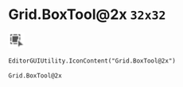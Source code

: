 # Grid.BoxTool@2x `32x32`
<img src="/img/Grid.BoxTool.png" width=32 height=32>

``` CSharp
EditorGUIUtility.IconContent("Grid.BoxTool@2x")
```
```
Grid.BoxTool@2x
```
